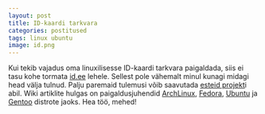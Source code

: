 ```yaml
---
layout: post
title: ID-kaardi tarkvara
categories: postitused
tags: linux ubuntu
image: id.png
---
```

Kui tekib vajadus oma linuxilisesse ID-kaardi tarkvara paigaldada, siis ei tasu kohe tormata [id.ee](#halb_idee) lehele. Sellest pole vähemalt minul kunagi midagi head välja tulnud. Palju paremaid tulemusi võib saavutada [esteid projekt](https://code.google.com/p/esteid/)i abil. Wiki artiklite hulgas on paigaldusjuhendid [ArchLinux](https://code.google.com/p/esteid/wiki/ArchLinux), [Fedora](https://code.google.com/p/esteid/wiki/Fedora	), [Ubuntu](https://code.google.com/p/esteid/wiki/Ubuntu) ja [Gentoo](https://code.google.com/p/esteid/wiki/Gentoo) distrote jaoks. Hea töö, mehed!
